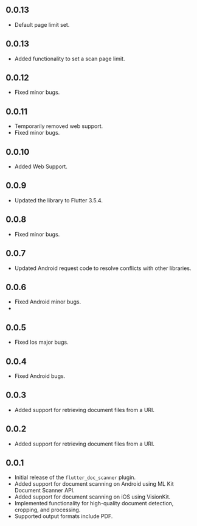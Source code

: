 ## 0.0.13
- Default page limit set.

## 0.0.13
- Added functionality to set a scan page limit.

## 0.0.12
- Fixed minor bugs.

## 0.0.11
- Temporarily removed web support.
- Fixed minor bugs.

## 0.0.10
- Added Web Support.

## 0.0.9
- Updated the library to Flutter 3.5.4.

## 0.0.8
- Fixed minor bugs.

## 0.0.7
- Updated Android request code to resolve conflicts with other libraries.

## 0.0.6
- Fixed Android minor bugs.
- 
## 0.0.5
- Fixed Ios major bugs.

## 0.0.4
- Fixed Android bugs.

## 0.0.3
- Added support for retrieving document files from a URI.

## 0.0.2
- Added support for retrieving document files from a URI.

## 0.0.1
- Initial release of the `flutter_doc_scanner` plugin.
- Added support for document scanning on Android using ML Kit Document Scanner API.
- Added support for document scanning on iOS using VisionKit.
- Implemented functionality for high-quality document detection, cropping, and processing.
- Supported output formats include PDF.
